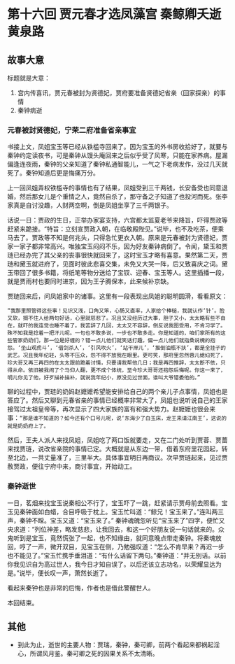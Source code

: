 # 第十六回 贾元春才选凤藻宫 秦鲸卿夭逝黄泉路

## 故事大意

标题就是大意：

1. 宫内传喜讯，贾元春被封为贤德妃，贾府要准备贤德妃省亲（回家探亲）的事情
2. 秦钟病逝

### 元春被封贤德妃，宁荣二府准备省亲事宜

书接上文，凤姐宝玉等已经从铁槛寺回来了。因为宝玉的外书房收拾好了，就要与秦钟约定读夜书，可是秦钟从馒头庵回来之后似乎受了风寒，只能在家养病。屋漏偏逢连夜雨，秦钟的父亲知道了秦钟私通智能儿，一气之下老病发作，没过几天就死了。秦钟知道后更是悔痛万分。

上一回凤姐弄权铁槛寺的事情也有了结果，凤姐受到三千两钱，长安备受也同意退婚，然后那女儿是个重情之人，竟然自杀了，那守备之子知道了也投河而死。张李家真是自讨没趣，人财两空啊，倒是凤姐坐享了三千两银子。

话说一日：贾政的生日，正举办家宴支持，六宫都太监夏老爷来降旨，吓得贾政等赶紧来跪接。“特旨：立刻宣贾政入朝，在临敬殿陛见。”说毕，也不及吃茶，便乘马去了。贾政等不知是何兆头，只得急忙更衣入朝。原来是元春被封为贤德妃，贾家一家子都非常高兴。唯独宝玉闷闷不乐，因为好友秦钟病倒了。令闻，黛玉和贾琏已经办完了其父亲的丧事很快就回来了，这时宝玉才略有喜意。果然第二天，贾琏和黛玉就进府了，见面时彼此悲喜交集，未免又大哭一阵，后又致喜庆之词。黛玉带回了很多书籍，将纸笔等物分送给了宝钗、迎春、宝玉等人。这里插播一段，就是贾雨村也要同时进京，因为王子腾保本，此来候补京缺。

贾琏回来后，问凤姐家中的诸事。这里有一段表现出凤姐的聪明圆滑，看看原文：

```shell
“我那里照管得这些事！见识又浅，口角又笨，心肠又直率，人家给个棒槌，我就认作‘针’。脸又软，搁不住人给两句好话，心里就慈悲了。况且又没经历过大事，胆子又小，太太略有些不自在，就吓的我连觉也睡不着了。我苦辞了几回，太太又不容辞，倒反说我图受用，不肯习学了。殊不知我是捻着一把汗儿呢。一句也不敢多说，一步也不敢多走。你是知道的，咱们家所有的这些管家奶奶们，那一位是好缠的？错一点儿他们就笑话打趣，偏一点儿他们就指桑说槐的抱怨。‘坐山观虎斗’，‘借剑杀人’，‘引风吹火’，‘站干岸儿’，‘推倒油瓶不扶’，都是全挂子的武艺。况且我年纪轻，头等不压众，怨不得不放我在眼里。更可笑，那府里忽然蓉儿媳妇死了，珍大哥又再三再四的在太太跟前跪着讨情，只要请我帮他几日；我是再四推辞，太太断不依，只得从命。依旧被我闹了个马仰人翻，更不成个体统，至今珍大哥哥还抱怨后悔呢。你这一来了，明儿你见了他，好歹描补描补，就说我年纪小，原没见过世面，谁叫大爷错委他的。”
```

聊的过程中，贾琏的奶妈赵嬷嬷希望能安排给自己的两个亲儿子点事情，凤姐也是答应了。然后又聊到元春省亲的事情已经概率非常大了，凤姐也说听说自己的王家接驾过太祖皇帝等，再次显示了四大家族的富有和强大势力。赵嬷嬷也很会来事：```“那是谁不知道的？如今还有个口号儿呢，说‘东海少了白玉床，龙王来请江南王’，这说的就是奶奶府上了。```

然后，王夫人派人来找凤姐，凤姐吃了两口饭就要走，又在二门处听到贾蓉、贾蔷来找贾琏，说改省亲院的事情已定。大概就是从东边一带，借着东府里花园起，转至北边，一共丈量准了，三里半大。具体事宜明日再商议。次早贾琏起来，见过贾赦贾政，便往宁府中来，商讨事宜，开始动工。

### 秦钟逝世

一日，茗烟来找宝玉说秦相公不行了，宝玉吓了一跳，赶紧请示贾母前去照看。宝玉见秦钟面如白蜡，合目呼吸于枕上。宝玉忙叫道：“鲸兄！宝玉来了。”连叫两三声，秦钟不睬。宝玉又道：“宝玉来了。”
秦钟魂魄忽听见“宝玉来了”四字，便忙又央求道：“列位神差，略发慈悲，让我回去，和这一个好朋友说一句话就来的。众鬼听到是宝玉，竟然慌张了一起，也不知缘由，就同意晚点带走秦钟。将秦魂放回，哼了一声，微开双目，见宝玉在侧，乃勉强叹道：“怎么不肯早来？再迟一步也不能见了。”宝玉忙携手垂泪道：“有什么话留下两句。”秦钟道：“并无别话。以前你我见识自为高过世人，我今日才知自误了。以后还该立志功名，以荣耀显达为是。”说毕，便长叹一声，萧然长逝了。

看起来秦钟也是非常的后悔，作者也是借此警醒世人。

本回结束。

## 其他

* 到此为止，逝世的主要人物：贾瑞，秦钟，秦可卿，前两个看起来都祸起淫心，所谓风月鉴。秦可卿之死的因果关系不太清晰。
